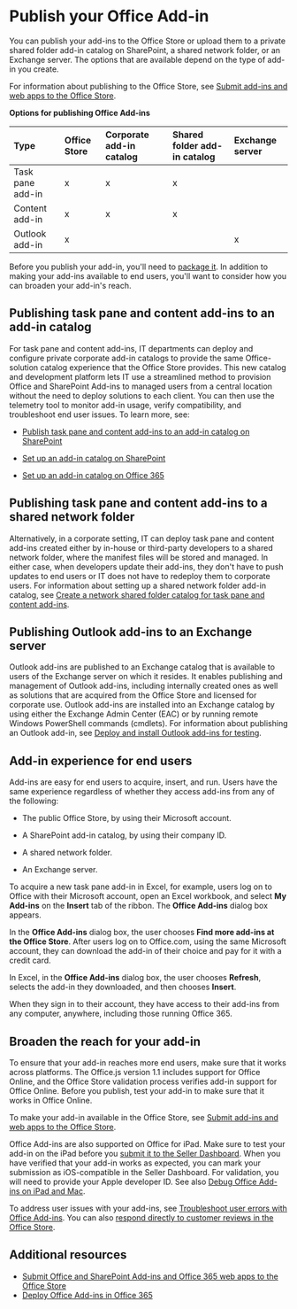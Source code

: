 
# Publish your Office Add-in


You can publish your add-ins to the Office Store or upload them to a private shared folder add-in catalog on SharePoint, a shared network folder, or an Exchange server. The options that are available depend on the type of add-in you create. 

For information about publishing to the Office Store, see [Submit add-ins and web apps to the Office Store](http://msdn.microsoft.com/library/ff075782-1303-4517-91cc-b3d730e9b9ae%28Office.15%29.aspx). 


**Options for publishing Office Add-ins**


|**Type**|**Office Store**|**Corporate add-in catalog**|**Shared folder add-in catalog**|**Exchange server**|
|:-----|:-----|:-----|:-----|:-----|
|Task pane add-in|x|x|x||
|Content add-in|x|x|x||
|Outlook add-in|x|||x|
Before you publish your add-in, you'll need to [package it](../publish/package-your-add-in-using-napa-or-visual-studio.md). In addition to making your add-ins available to end users, you'll want to consider how you can broaden your add-in's reach.


## Publishing task pane and content add-ins to an add-in catalog


For task pane and content add-ins, IT departments can deploy and configure private corporate add-in catalogs to provide the same Office-solution catalog experience that the Office Store provides. This new catalog and development platform lets IT use a streamlined method to provision Office and SharePoint Add-ins to managed users from a central location without the need to deploy solutions to each client. You can then use the telemetry tool to monitor add-in usage, verify compatibility, and troubleshoot end user issues. To learn more, see: 


- [Publish task pane and content add-ins to an add-in catalog on SharePoint](../publish/publish-task-pane-and-content-add-ins-to-an-add-in-catalog.md)
    
- [Set up an add-in catalog on SharePoint](../publish/set-up-an-add-in-catalog-on-sharepoint.md)
    
- [Set up an add-in catalog on Office 365](../publish/set-up-an-add-in-catalog-on-office-365.md)
    

## Publishing task pane and content add-ins to a shared network folder


Alternatively, in a corporate setting, IT can deploy task pane and content add-ins created either by in-house or third-party developers to a shared network folder, where the manifest files will be stored and managed. In either case, when developers update their add-ins, they don't have to push updates to end users or IT does not have to redeploy them to corporate users. For information about setting up a shared network folder add-in catalog, see [Create a network shared folder catalog for task pane and content add-ins](../publish/create-a-network-shared-folder-catalog-for-task-pane-and-content-add-ins.md).


## Publishing Outlook add-ins to an Exchange server


Outlook add-ins are published to an Exchange catalog that is available to users of the Exchange server on which it resides. It enables publishing and management of Outlook add-ins, including internally created ones as well as solutions that are acquired from the Office Store and licensed for corporate use. Outlook add-ins are installed into an Exchange catalog by using either the Exchange Admin Center (EAC) or by running remote Windows PowerShell commands (cmdlets). For information about publishing an Outlook add-in, see [Deploy and install Outlook add-ins for testing](../outlook/testing-and-tips.md).


## Add-in experience for end users


Add-ins are easy for end users to acquire, insert, and run. Users have the same experience regardless of whether they access add-ins from any of the following:


- The public Office Store, by using their Microsoft account.
    
- A SharePoint add-in catalog, by using their company ID.
    
- A shared network folder.
    
- An Exchange server.
    
To acquire a new task pane add-in in Excel, for example, users log on to Office with their Microsoft account, open an Excel workbook, and select  **My Add-ins** on the **Insert** tab of the ribbon. The **Office Add-ins** dialog box appears.

In the  **Office Add-ins** dialog box, the user chooses **Find more add-ins at the Office Store**. After users log on to Office.com, using the same Microsoft account, they can download the add-in of their choice and pay for it with a credit card.

In Excel, in the  **Office Add-ins** dialog box, the user chooses **Refresh**, selects the add-in they downloaded, and then chooses  **Insert**.

When they sign in to their account, they have access to their add-ins from any computer, anywhere, including those running Office 365.


## Broaden the reach for your add-in


To ensure that your add-in reaches more end users, make sure that it works across platforms. The Office.js version 1.1 includes support for Office Online, and the Office Store validation process verifies add-in support for Office Online. Before you publish, test your add-in to make sure that it works in Office Online.

To make your add-in available in the Office Store, see [Submit add-ins and web apps to the Office Store](http://msdn.microsoft.com/library/ff075782-1303-4517-91cc-b3d730e9b9ae%28Office.15%29.aspx).

Office Add-ins are also supported on Office for iPad. Make sure to test your add-in on the iPad before you [ submit it to the Seller Dashboard](http://msdn.microsoft.com/library/260ef238-0be4-42d6-ba15-1249a8e2ff12%28Office.15%29.aspx). When you have verified that your add-in works as expected, you can mark your submission as iOS-compatible in the Seller Dashboard. For validation, you will need to provide your Apple developer ID. See also [Debug Office Add-ins on iPad and Mac](../testing/debug-office-add-ins-on-ipad-and-mac.md).

To address user issues with your add-ins, see [Troubleshoot user errors with Office Add-ins](../testing/testing-and-troubleshooting.md). You can also [respond directly to customer reviews in the Office Store](https://msdn.microsoft.com/library/jj635874.aspx).




## Additional resources

- [Submit Office and SharePoint Add-ins and Office 365 web apps to the Office Store](http://msdn.microsoft.com/library/ff075782-1303-4517-91cc-b3d730e9b9ae%28Office.15%29.aspx)
- [Deploy Office Add-ins in Office 365](https://support.office.com/en-ie/article/Deploy-Office-Add-Ins-in-Office-365-737e8c86-be63-44d7-bf02-492fa7cd9c3f?ui=en-US&rs=en-IE&ad=IE)
    


